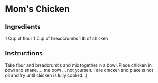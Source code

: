 # Mom's Chicken

## Ingredients
1 Cup of flour
1 Cup of breadcrumbs
1 lb of chicken

## Instructions
Take flour and breadcrumbs and mix together in a bowl. Place chicken in bowl and shake. ... the bowl ... not yourself.
Take chicken and place is hot oil and fry until chicken is fully cooked. :)